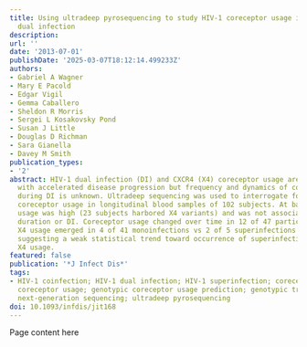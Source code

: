```yaml
---
title: Using ultradeep pyrosequencing to study HIV-1 coreceptor usage in primary and
  dual infection
description:
url: ''
date: '2013-07-01'
publishDate: '2025-03-07T18:12:14.499233Z'
authors:
- Gabriel A Wagner
- Mary E Pacold
- Edgar Vigil
- Gemma Caballero
- Sheldon R Morris
- Sergei L Kosakovsky Pond
- Susan J Little
- Douglas D Richman
- Sara Gianella
- Davey M Smith
publication_types:
- '2'
abstract: HIV-1 dual infection (DI) and CXCR4 (X4) coreceptor usage are associated
  with accelerated disease progression but frequency and dynamics of coreceptor usage
  during DI is unknown. Ultradeep sequencing was used to interrogate for DI and infer
  coreceptor usage in longitudinal blood samples of 102 subjects. At baseline, X4
  usage was high (23 subjects harbored X4 variants) and was not associated with infection
  duration or DI. Coreceptor usage changed over time in 12 of 47 participants, and
  X4 usage emerged in 4 of 41 monoinfections vs 2 of 5 superinfections (P = .12),
  suggesting a weak statistical trend toward occurrence of superinfection and acquiring
  X4 usage.
featured: false
publication: '*J Infect Dis*'
tags:
- HIV-1 coinfection; HIV-1 dual infection; HIV-1 superinfection; coreceptor tropism;
  coreceptor usage; genotypic coreceptor usage prediction; genotypic tropism prediction;
  next-generation sequencing; ultradeep pyrosequencing
doi: 10.1093/infdis/jit168
---
```


Page content here